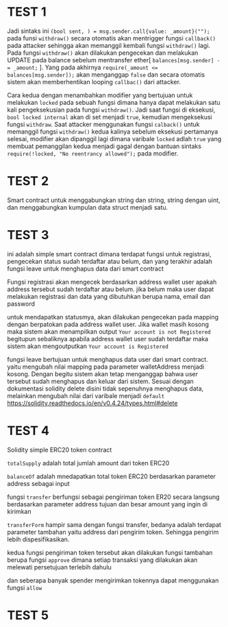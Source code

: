 # TEST 1
Jadi sintaks ini `(bool sent, ) = msg.sender.call{value: _amount}("");` pada funsi `withdraw()` secara otomatis akan mentrigger fungsi `callback()` pada attacker sehingga akan memanggil kembali fungsi `withdraw()` lagi. Pada fungsi `withdraw()` akan dilakukan pengecekan dan melakukan UPDATE pada balance sebelum mentransfer ether[ `balances[msg.sender] -= _amount;` ]. Yang pada akhirnya `require(_amount <= balances[msg.sender]);` akan menganggap `false` dan secara otomatis sistem akan memberhentikan looping `callbac()` dari attacker.

Cara kedua dengan menambahkan modifier yang bertujuan untuk melakukan `locked` pada sebuah fungsi dimana hanya dapat melakukan satu kali pengeksekusian pada fungsi `withdraw()`. Jadi saat fungsi di eksekusi, `bool locked internal` akan di set menjadi `true`, kemudian mengeksekusi fungsi `withdraw`. Saat attacker menggunakan fungsi `calback()` untuk memanggil fungsi `withdraw()` kedua kalinya sebelum eksekusi pertamanya selesai, modifier akan dipanggil lagi dimana varibale `locked` adlah `true` yang membuat pemanggilan kedua menjadi gagal dengan bantuan sintaks `require(!locked, "No reentrancy allowed");` pada modifier.
# TEST 2
Smart contract untuk menggabungkan string dan string, string dengan uint, dan menggabungkan kumpulan data struct menjadi satu.
# TEST 3
ini adalah simple smart contract dimana terdapat fungsi untuk registrasi, pengecekan status sudah terdaftar atau belum, dan yang terakhir adalah fungsi leave untuk menghapus data dari smart contract

Fungsi registrasi akan mengecek berdasarkan address wallet user apakah address tersebut sudah terdaftar atau belum. jika belum maka user dapat melakukan registrasi dan data yang dibutuhkan berupa nama, email dan password

untuk mendapatkan statusmya, akan dilakukan pengecekan pada mapping dengan berpatokan pada address wallet user. Jika wallet masih kosong maka sistem akan menampilkan output `Your account is not Registered` begitupun sebaliknya apabila address wallet user sudah terdaftar maka sistem akan mengoutputkan `Your account is Registered`

fungsi leave bertujuan untuk menghapus data user dari smart contract. yaitu mengubah nilai mapping pada parameter walletAddress menjadi kosong. Dengan begitu sistem akan tetap menganggap bahwa user tersebut sudah menghapus dan keluar dari sistem.
Sesuai dengan dokumentasi solidity delete disini tidak sepenuhnya menghapus data, melainkan mengubah nilai dari varibale menjadi `default`
https://solidity.readthedocs.io/en/v0.4.24/types.html#delete
# TEST 4
Solidity simple ERC20 token contract

`totalSupply` adalah total jumlah amount dari token ERC20

`balanceOf` adalah mnedapatkan total token ERC20 berdasarkan parameter address sebagai input

fungsi `transfer` berfungsi sebagai pengiriman token ER20 secara langsung berdasarkan parameter address tujuan dan besar amount yang ingin di kirimkan

`transferForm` hampir sama dengan fungsi transfer, bedanya adalah terdapat parameter tambahan yaitu address dari pengirim token. Sehingga pengirim lebih dispesifikasikan.

kedua fungsi pengiriman token tersebut akan dilakukan fungsi tambahan berupa fungsi `approve` dimana setiap transaksi yang dilakukan akan melewati persetujuan terlebih dahulu

dan seberapa banyak spender mengirimkan tokennya dapat menggunakan fungsi `allow`
# TEST 5
